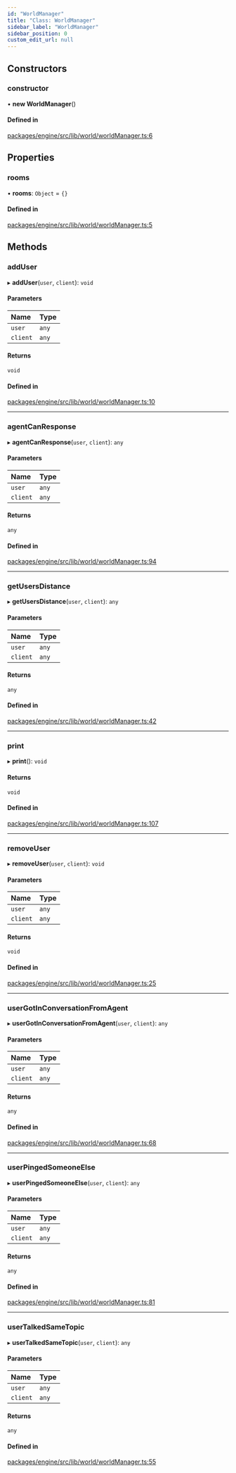 ```yaml
---
id: "WorldManager"
title: "Class: WorldManager"
sidebar_label: "WorldManager"
sidebar_position: 0
custom_edit_url: null
---
```


## Constructors

### constructor

• **new WorldManager**()

#### Defined in

[packages/engine/src/lib/world/worldManager.ts:6](https://github.com/Oneirocom/MagickML/blob/5ec1961d/packages/engine/src/lib/world/worldManager.ts#L6)

## Properties

### rooms

• **rooms**: `Object` = `{}`

#### Defined in

[packages/engine/src/lib/world/worldManager.ts:5](https://github.com/Oneirocom/MagickML/blob/5ec1961d/packages/engine/src/lib/world/worldManager.ts#L5)

## Methods

### addUser

▸ **addUser**(`user`, `client`): `void`

#### Parameters

| Name | Type |
| :------ | :------ |
| `user` | `any` |
| `client` | `any` |

#### Returns

`void`

#### Defined in

[packages/engine/src/lib/world/worldManager.ts:10](https://github.com/Oneirocom/MagickML/blob/5ec1961d/packages/engine/src/lib/world/worldManager.ts#L10)

___

### agentCanResponse

▸ **agentCanResponse**(`user`, `client`): `any`

#### Parameters

| Name | Type |
| :------ | :------ |
| `user` | `any` |
| `client` | `any` |

#### Returns

`any`

#### Defined in

[packages/engine/src/lib/world/worldManager.ts:94](https://github.com/Oneirocom/MagickML/blob/5ec1961d/packages/engine/src/lib/world/worldManager.ts#L94)

___

### getUsersDistance

▸ **getUsersDistance**(`user`, `client`): `any`

#### Parameters

| Name | Type |
| :------ | :------ |
| `user` | `any` |
| `client` | `any` |

#### Returns

`any`

#### Defined in

[packages/engine/src/lib/world/worldManager.ts:42](https://github.com/Oneirocom/MagickML/blob/5ec1961d/packages/engine/src/lib/world/worldManager.ts#L42)

___

### print

▸ **print**(): `void`

#### Returns

`void`

#### Defined in

[packages/engine/src/lib/world/worldManager.ts:107](https://github.com/Oneirocom/MagickML/blob/5ec1961d/packages/engine/src/lib/world/worldManager.ts#L107)

___

### removeUser

▸ **removeUser**(`user`, `client`): `void`

#### Parameters

| Name | Type |
| :------ | :------ |
| `user` | `any` |
| `client` | `any` |

#### Returns

`void`

#### Defined in

[packages/engine/src/lib/world/worldManager.ts:25](https://github.com/Oneirocom/MagickML/blob/5ec1961d/packages/engine/src/lib/world/worldManager.ts#L25)

___

### userGotInConversationFromAgent

▸ **userGotInConversationFromAgent**(`user`, `client`): `any`

#### Parameters

| Name | Type |
| :------ | :------ |
| `user` | `any` |
| `client` | `any` |

#### Returns

`any`

#### Defined in

[packages/engine/src/lib/world/worldManager.ts:68](https://github.com/Oneirocom/MagickML/blob/5ec1961d/packages/engine/src/lib/world/worldManager.ts#L68)

___

### userPingedSomeoneElse

▸ **userPingedSomeoneElse**(`user`, `client`): `any`

#### Parameters

| Name | Type |
| :------ | :------ |
| `user` | `any` |
| `client` | `any` |

#### Returns

`any`

#### Defined in

[packages/engine/src/lib/world/worldManager.ts:81](https://github.com/Oneirocom/MagickML/blob/5ec1961d/packages/engine/src/lib/world/worldManager.ts#L81)

___

### userTalkedSameTopic

▸ **userTalkedSameTopic**(`user`, `client`): `any`

#### Parameters

| Name | Type |
| :------ | :------ |
| `user` | `any` |
| `client` | `any` |

#### Returns

`any`

#### Defined in

[packages/engine/src/lib/world/worldManager.ts:55](https://github.com/Oneirocom/MagickML/blob/5ec1961d/packages/engine/src/lib/world/worldManager.ts#L55)
